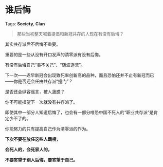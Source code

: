 # 谁后悔

Tags: **Society**, **Clan**

> 那些当初整天喊着提倡和新冠共存的人现在有没有后悔？



其实共存派后不后悔不重要。

重要的是一些从没有开口发声的清零派有没有后悔。

有没有后悔自己“事不关己”、“随波逐流”。

下一次——迟早新冠会出现致死率创新高的品种，而且恐怕还并不止有新冠而已——你是否还会任由共存派“撞门”？

是否还会纵容谣言，被人蛊惑？

你不可能指望下一次就没有共存派了。

即使其中一部分人知道后悔了，也会有一部分唯恐中国不死人的“职业共存派”是肯定少不了的。

你能努力的只有提高自己作为清零派的作为。

  


**下次不要在放任这些人霸榜，**

**会死人的，会死家人的。**

  


**不要寄望于别人后悔，要寄望于自己。**



